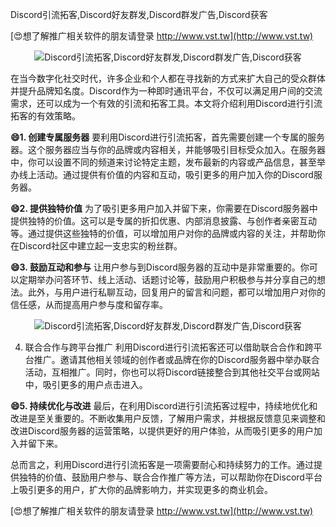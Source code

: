 Discord引流拓客,Discord好友群发,Discord群发广告,Discord获客

[😍想了解推广相关软件的朋友请登录 http://www.vst.tw](http://www.vst.tw)

 <center><img src="https://vst.tw/MP4/tuiguang/png/0.png" alt="Discord引流拓客,Discord好友群发,Discord群发广告,Discord获客"></center>

在当今数字化社交时代，许多企业和个人都在寻找新的方式来扩大自己的受众群体并提升品牌知名度。Discord作为一种即时通讯平台，不仅可以满足用户间的交流需求，还可以成为一个有效的引流和拓客工具。本文将介绍利用Discord进行引流拓客的有效策略。

**😄1. 创建专属服务器**
要利用Discord进行引流拓客，首先需要创建一个专属的服务器。这个服务器应当与你的品牌或内容相关，并能够吸引目标受众加入。在服务器中，你可以设置不同的频道来讨论特定主题，发布最新的内容或产品信息，甚至举办线上活动。通过提供有价值的内容和互动，吸引更多的用户加入你的Discord服务器。

**😄2. 提供独特价值**
为了吸引更多用户加入并留下来，你需要在Discord服务器中提供独特的价值。这可以是专属的折扣优惠、内部消息披露、与创作者亲密互动等。通过提供这些独特的价值，可以增加用户对你的品牌或内容的关注，并帮助你在Discord社区中建立起一支忠实的粉丝群。

**😄3. 鼓励互动和参与**
让用户参与到Discord服务器的互动中是非常重要的。你可以定期举办问答环节、线上活动、话题讨论等，鼓励用户积极参与并分享自己的想法。此外，与用户进行私聊互动，回复用户的留言和问题，都可以增加用户对你的信任感，从而提高用户参与度和留存率。

 <center><img src="https://vst.tw/MP4/tuiguang/png/6.png" alt="Discord引流拓客,Discord好友群发,Discord群发广告,Discord获客"></center>

4. 联合合作与跨平台推广
利用Discord进行引流拓客还可以借助联合合作和跨平台推广。邀请其他相关领域的创作者或品牌在你的Discord服务器中举办联合活动，互相推广。同时，你也可以将Discord链接整合到其他社交平台或网站中，吸引更多的用户点击进入。

**😄5. 持续优化与改进**
最后，在利用Discord进行引流拓客过程中，持续地优化和改进是至关重要的。不断收集用户反馈，了解用户需求，并根据反馈意见来调整和改进Discord服务器的运营策略，以提供更好的用户体验，从而吸引更多的用户加入并留下来。

总而言之，利用Discord进行引流拓客是一项需要耐心和持续努力的工作。通过提供独特的价值、鼓励用户参与、联合合作推广等方法，可以帮助你在Discord平台上吸引更多的用户，扩大你的品牌影响力，并实现更多的商业机会。

[😍想了解推广相关软件的朋友请登录 http://www.vst.tw](http://www.vst.tw)



